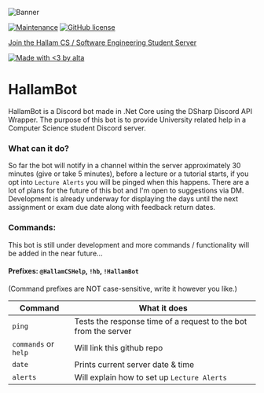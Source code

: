 ![Banner](https://i.imgur.com/3FhRK9t.jpg)

[![Maintenance](https://img.shields.io/badge/Maintained%3F-yes-green.svg)](https://github.com/alta-sh/HallamBot)
[![GitHub license](https://img.shields.io/github/license/Naereen/StrapDown.js.svg)](https://github.com/alta-sh/HallamBot/blob/main/LICENSE)

[Join the Hallam CS / Software Engineering Student Server](https://discord.com/invite/r4KsVBjp9W)

[![Made with <3 by alta](http://ForTheBadge.com/images/badges/built-with-love.svg)](https://github.com/alta-sh)


# HallamBot

HallamBot is a Discord bot made in .Net Core using the DSharp Discord API Wrapper. 
The purpose of this bot is to provide University related help in a Computer Science student Discord server.

### What can it do?
So far the bot will notify in a channel within the server approximately 30 minutes (give or take 5 minutes), before a lecture or a tutorial starts, if you opt into `Lecture Alerts` you will be pinged when this happens. There are a lot of plans for the future of this bot and I'm open to suggestions via DM. Development is already underway for displaying the days until the next assignment or exam due date along with feedback return dates.

### Commands:

This bot is still under development and more commands / functionality will be added in the near future...

#### Prefixes: `@HallamCSHelp`, `!hb`, `!HallamBot`

(Command prefixes are NOT case-sensitive, write it however you like.)

| Command | What it does |
| ------ | ------ |
| `ping` | Tests the response time of a request to the bot from the server  |
| `commands` or `help` | Will link this github repo |
| `date` | Prints current server date & time |
| `alerts` | Will explain how to set up `Lecture Alerts` |
